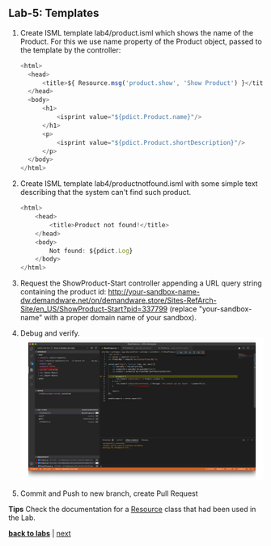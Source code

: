 ## Lab-5: Templates

1. Create ISML template lab4/product.isml which shows the name of the Product. For this we use name property of the Product object, passed to the template by the controller:
      ```javascript
    <html>
        <head>
            <title>${ Resource.msg('product.show', 'Show Product') }</title>
        </head>
        <body>
            <h1>
                <isprint value="${pdict.Product.name}"/>
            </h1>
            <p>
                <isprint value="${pdict.Product.shortDescription}"/>
            </p>
        </body>
    </html>

    ```

2. Create ISML template lab4/productnotfound.isml with some simple text describing that the system can't find such product.

    ```javascript
    <html>
        <head>
            <title>Product not found!</title>
        </head>
        <body>
            Not found: ${pdict.Log}
        </body>
    </html>

    ```
3. Request the ShowProduct-Start controller appending a URL query string containing the product id:
   http://your-sandbox-name-dw.demandware.net/on/demandware.store/Sites-RefArch-Site/en_US/ShowProduct-Start?pid=337799 (replace "your-sandbox-name" with a proper domain name of your sandbox).

4. Debug and verify.
        ![](../assets/img/lab-5-debug.png)
        
5. Commit and Push to new branch, create Pull Request

**Tips**
Check the documentation for a [Resource](https://documentation.b2c.commercecloud.salesforce.com/DOC1/index.jsp?topic=%2Fcom.demandware.dochelp%2FDWAPI%2Fscriptapi%2Fhtml%2Fapi%2Fclass_dw_web_Resource.html&resultof=%22%52%65%73%6f%75%72%63%65%22%20%22%72%65%73%6f%75%72%63%22%20) class that had been used in the Lab.


[**back to labs**](../README.md) | [next](../lab-6/readme.md)
